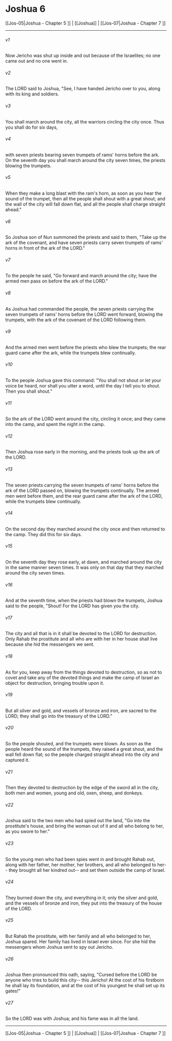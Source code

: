 # Joshua 6

[[Jos-05|Joshua - Chapter 5 ]] | [[Joshua]] | [[Jos-07|Joshua - Chapter 7 ]]
***

###### v1
Now Jericho was shut up inside and out because of the Israelites; no one came out and no one went in.
###### v2
The LORD said to Joshua, "See, I have handed Jericho over to you, along with its king and soldiers.
###### v3
You shall march around the city, all the warriors circling the city once. Thus you shall do for six days,
###### v4
with seven priests bearing seven trumpets of rams' horns before the ark. On the seventh day you shall march around the city seven times, the priests blowing the trumpets.
###### v5
When they make a long blast with the ram's horn, as soon as you hear the sound of the trumpet, then all the people shall shout with a great shout; and the wall of the city will fall down flat, and all the people shall charge straight ahead."
###### v6
So Joshua son of Nun summoned the priests and said to them, "Take up the ark of the covenant, and have seven priests carry seven trumpets of rams' horns in front of the ark of the LORD."
###### v7
To the people he said, "Go forward and march around the city; have the armed men pass on before the ark of the LORD."
###### v8
As Joshua had commanded the people, the seven priests carrying the seven trumpets of rams' horns before the LORD went forward, blowing the trumpets, with the ark of the covenant of the LORD following them.
###### v9
And the armed men went before the priests who blew the trumpets; the rear guard came after the ark, while the trumpets blew continually.
###### v10
To the people Joshua gave this command: "You shall not shout or let your voice be heard, nor shall you utter a word, until the day I tell you to shout. Then you shall shout."
###### v11
So the ark of the LORD went around the city, circling it once; and they came into the camp, and spent the night in the camp.
###### v12
Then Joshua rose early in the morning, and the priests took up the ark of the LORD.
###### v13
The seven priests carrying the seven trumpets of rams' horns before the ark of the LORD passed on, blowing the trumpets continually. The armed men went before them, and the rear guard came after the ark of the LORD, while the trumpets blew continually.
###### v14
On the second day they marched around the city once and then returned to the camp. They did this for six days.
###### v15
On the seventh day they rose early, at dawn, and marched around the city in the same manner seven times. It was only on that day that they marched around the city seven times.
###### v16
And at the seventh time, when the priests had blown the trumpets, Joshua said to the people, "Shout! For the LORD has given you the city.
###### v17
The city and all that is in it shall be devoted to the LORD for destruction. Only Rahab the prostitute and all who are with her in her house shall live because she hid the messengers we sent.
###### v18
As for you, keep away from the things devoted to destruction, so as not to covet and take any of the devoted things and make the camp of Israel an object for destruction, bringing trouble upon it.
###### v19
But all silver and gold, and vessels of bronze and iron, are sacred to the LORD; they shall go into the treasury of the LORD."
###### v20
So the people shouted, and the trumpets were blown. As soon as the people heard the sound of the trumpets, they raised a great shout, and the wall fell down flat; so the people charged straight ahead into the city and captured it.
###### v21
Then they devoted to destruction by the edge of the sword all in the city, both men and women, young and old, oxen, sheep, and donkeys.
###### v22
Joshua said to the two men who had spied out the land, "Go into the prostitute's house, and bring the woman out of it and all who belong to her, as you swore to her."
###### v23
So the young men who had been spies went in and brought Rahab out, along with her father, her mother, her brothers, and all who belonged to her-- they brought all her kindred out-- and set them outside the camp of Israel.
###### v24
They burned down the city, and everything in it; only the silver and gold, and the vessels of bronze and iron, they put into the treasury of the house of the LORD.
###### v25
But Rahab the prostitute, with her family and all who belonged to her, Joshua spared. Her family has lived in Israel ever since. For she hid the messengers whom Joshua sent to spy out Jericho.
###### v26
Joshua then pronounced this oath, saying, "Cursed before the LORD be anyone who tries to build this city-- this Jericho! At the cost of his firstborn he shall lay its foundation, and at the cost of his youngest he shall set up its gates!"
###### v27
So the LORD was with Joshua; and his fame was in all the land.

***

[[Jos-05|Joshua - Chapter 5 ]] | [[Joshua]] | [[Jos-07|Joshua - Chapter 7 ]]
